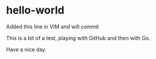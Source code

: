 # hello-world

Added this line in VIM and will commit


This is a bit of a test, playing with GitHub and then with Go.

Have a nice day.
